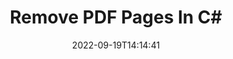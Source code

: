 ---
############################# Static ############################
layout: "auto-gen-merger"
date: 2022-09-19T14:14:41
draft: false
otherformats: ppsx ppt pptx rtf tex vdx vsdm vsdx vssm vssx vstm vstx vsx vtx xlam xls

############################# Head ############################
head_title: "Remove PDF Pages in C#"
head_description: "Remove or delete a single page or collection of pages from a PDF file in C# by reversing the pages order using the documents merger API."

############################# Header ############################
title: "Remove PDF Pages In C#"
description: "Remove PDF Pages with a few lines of .NET code."
bg_image: "https://cms.admin.containerize.com/templates/aspose/App_Themes/V3/images/bg/header1.png"
bg_overlay: false
button:
    enable: true
    icon: "fas fa-arrow-down"
    label: "Download Free Trial"
    link: "https://downloads.groupdocs.com/merger/net"

############################# SubMenu ############################
submenu:
    enable: true

    left:
        img_alt: "GroupDocs.Merger for .NET"
        image: "https://cms.admin.containerize.com/templates/groupdocs/images/product-logos/90x90-noborder/groupdocs-merger-net.png"
        product: "GroupDocs.Merger"
        platform: ".NET"

    middle:
        button:

            # button loop
            - link: "https://apireference.groupdocs.com/merger/net"
              text: "API Reference"

            # button loop
            - link: "https://github.com/groupdocs-merger"
              text: "Code Examples"

            # button loop
            - link: "https://products.groupdocs.app/merger/family"
              text: "Live Demos"

            # button loop
            - link: "https://purchase.groupdocs.com/pricing/merger/net"
              text: "Pricing"

    right:
        link_download: "https://downloads.groupdocs.com/merger"
        link_learn: "https://docs.groupdocs.com/merger/net"
        link_buy: "https://purchase.groupdocs.com"

############################# About ############################
about:
    enable: true
    title: "About GroupDocs.Merger for .NET API"
    content: |
        [GroupDocs.Merger for .NET](/merger/net/) offers a simple solution to safely merge & split between a wide range of document formats including PDF, Microsoft Office (Word, Excel, PowerPoint, OneNote), OpenDocument, HTML, images and many others within .NET applications. By adding just a few lines of the code, perform several document operations such as move, remove, rotate, swap, extract or change the orientation of pages within the documents. The documents merging API also supports previewing document pages as an image to analyse the document structure, formatting and content on the page.
        
        GroupDocs.Merger API is a right choice for corporate solutions which needs file page removing features. These APIs are well supported on all major operating systems and platforms including .NET Framework, .NET Standard, .NET Core, Mono.

############################# Steps ############################
steps:
    enable: true
    title_left: "Remove PDF File Pages in .NET"
    content_left: |
        [GroupDocs.Merger for .NET](/merger/net/) makes it easy for C# developers to delete a single or a number of particular pages within a PDF file by implementing a few easy steps.
        
        * Initialize **RemoveOptions** with page numbers to remove.
        * Create new instance of **Merger** and pass source document path as a constructor parameter.
        * Call **RemovePages** and pass **RemoveOptions** object.
        * Call **Save** and specify the file path to save the resultant document.

    title_right: "System Requirements"
    content_right: |
        GroupDocs.Merger for .NET APIs are supported on all major platforms and operating systems. Before executing the code below, please make sure that you have the following prerequisites installed on your system.

        * Operating Systems: Microsoft Windows, Linux, MacOS
        * Development Environments: Visual Studio, Xamarin, MonoDevelop
        * Frameworks: .NET Framework, .NET Standard, .NET Core, Mono
        * Download the latest version of GroupDocs.Merger for .NET from [NuGet](https://www.nuget.org/packages/groupdocs.merger)
         
    code: |
     {{% merger/additional-styles %}}
     {{< merger/code-merger title="How to remove PDF file pages using C# example code">}}

        ```csharp    
        // Remove PDF file pages using GroupDocs.Merger API
        // Initialize RemoveOptions class with selected page numbers
        RemoveOptions removeOptions = new RemoveOptions(new int[] { 3, 6 });

        // Instantiate Merger with input PDF document
        using (Merger merger = new Merger("input.pdf"))
          {
            // Call RemovePages method and pass RemoveOptions object to it
            merger.RemovePages(removeOptions);
    
            // Call Save method and pass desired file path to save the output document
            merger.Save("output.pdf");
          }
        ```
     {{< /merger/code-merger >}}

############################# Demos ############################
demos:
    enable: true
    title: "Live Demos - Remove PDF Pages Online"
    content: |
       Remove PDF file pages right now by visiting [GroupDocs.Merger Live Demos](https://products.groupdocs.app/splitter/remove-pages/pdf) website.
       The live demo has the following benefits.
        
############################# About Formats ############################
about_formats:
    enable: true

############################# More Formats ############################
more_formats:
    enable: true
    title: "Remove Pages From Other Document Formats"
    content: |
        .NET documents merger & split API for file formats and images. Remove some of the popular file formats as stated below.

############################# Back to top ###############################
back_to_top:
    enable: true
---